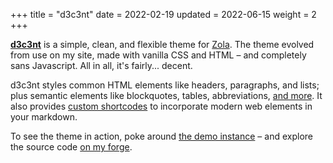 +++
title = "d3c3nt"
date = 2022-02-19
updated = 2022-06-15
weight = 2
+++

[**d3c3nt**] is a simple, clean, and flexible theme for [Zola]. The
theme evolved from use on my site, made with vanilla CSS and HTML – and
completely sans Javascript. All in all, it's fairly... decent.

<!-- more -->

d3c3nt styles common HTML elements like headers, paragraphs, and lists;
plus semantic elements like blockquotes, tables, abbreviations, [and
more]. It also provides [custom shortcodes] to incorporate modern web
elements in your markdown.

To see the theme in action, poke around [the demo instance][**d3c3nt**]
– and explore the source code [on my forge].

[**d3c3nt**]: https://d3c3nt.figbert.com
[Zola]: https://www.getzola.org
[and more]: https://d3c3nt.figbert.com/posts/markdown-syntax/
[custom shortcodes]: https://d3c3nt.figbert.com/posts/rich-content/
[on my forge]: https://git.figbert.com/d3c3nt/
